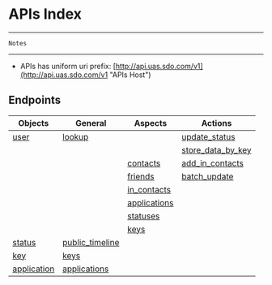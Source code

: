 # APIs Index #

---    

	Notes  
	
---  

* APIs has uniform uri prefix: [http://api.uas.sdo.com/v1](http://api.uas.sdo.com/v1 "APIs Host")

 
## Endpoints ##


Objects          |       General |  Aspects      |   Actions   
-----------------|---------------|---------------|-------------
 [user]          |    [lookup]   |               |  [update_status]       
 		         |               |               |  [store_data_by_key]           
 		         |               |   [contacts]    |  [add_in_contacts]
    	         |               |   [friends]     |  [batch_update]
    	         |               |   [in_contacts] |
    	         |               |   [applications]|
    	         |               |   [statuses]    |
    	         |               |   [keys]        |
 [status]        |[public_timeline]|      
 [key]           |[keys]           |         
 [application]   |[applications]   |   




[user]: user.md "user"  
[lookup]: lookup.md "lookup"  
[contacts]: user_contacts.md "user contacts"
[friends]: user_friends.md "user friends"
[in_contacts]: user_in_contacts.md "user in_contacts"
[applications]: user_applications.md "user used applications"  
[statuses]: user_statuses.md "user statuses"  
[keys]: user_keys.md "user stored keys"  
[update_status]: user_update_status.md "user update status"  
[store_data_by_key]: user_store_data_by_key.md "user store data by key"  
[add_in_contacts]: user_add_in_contacts.md "user add in contacts"  
[batch_update]: user_batch_update.md "users batch update"

[status]: status.md "status"    
[public_timeline]: public_timeline.md "public timeline"
[key]: key.md "key-value" 
[application]: application.md "application"  

